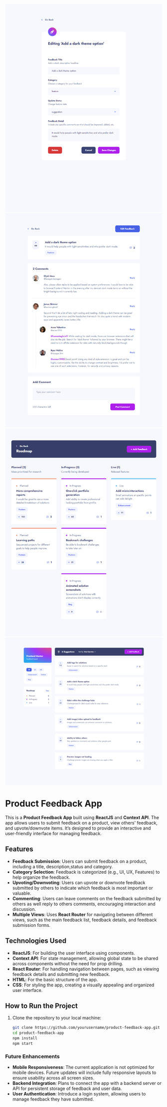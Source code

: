 ![Screenshot 1](./app/src/assets/Screenshots/desktop-edit-feedback.png)
![Screenshot 2](./app/src/assets/Screenshots/desktop-feedback-detail.png)
![Screenshot 3](./app/src/assets/Screenshots/desktop-roadmap.png)
![Screenshot 3](./app/src/assets/Screenshots/desktop-suggestions.png)


# Product Feedback App

This is a **Product Feedback App** built using **ReactJS** and **Context API**. The app allows users to submit feedback on a product, view others' feedback, and upvote/downvote items. It’s designed to provide an interactive and user-friendly interface for managing feedback.

## Features

- **Feedback Submission**: Users can submit feedback on a product, including a title, description,status and category.
- **Category Selection**: Feedback is categorized (e.g., UI, UX, Features) to help organize the feedback.
- **Upvoting/Downvoting**: Users can upvote or downvote feedback submitted by others to indicate which feedback is most important or valuable.
- **Commenting**: Users can leave comments on the feedback submitted by others as well reply to others comments, encouraging interaction and discussion.
- **Multiple Views**: Uses **React Router** for navigating between different views, such as the main feedback list, feedback details, and feedback submission forms.

## Technologies Used

- **ReactJS**: For building the user interface using components.
- **Context API**: For state management, allowing global state to be shared across components without the need for prop drilling.
- **React Router**: For handling navigation between pages, such as viewing feedback details and submitting new feedback.
- **HTML**: For the basic structure of the app.
- **CSS**: For styling the app, creating a visually appealing and organized user interface.


## How to Run the Project

1. Clone the repository to your local machine:
   ```bash
   git clone https://github.com/yourusername/product-feedback-app.git
   cd product-feedback-app
   npm install
   npm start


### Future Enhancements

- **Mobile Responsiveness**: The current application is not optimized for mobile devices. Future updates will include fully responsive layouts to ensure usability across all screen sizes.
- **Backend Integration**: Plans to connect the app with a backend server or API for persistent storage of feedback and user data.
- **User Authentication**: Introduce a login system, allowing users to manage feedback they have submitted.
